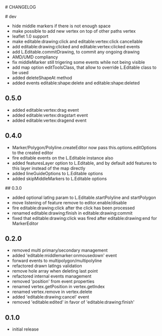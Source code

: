# CHANGELOG

# dev
- hide middle markers if there is not enough space
- make possible to add new vertex on top of other
  paths vertex
- leaflet 1.0 support
- make editable:drawing:click and editable:vertex:click cancellable
- add editable:drawing:clicked and editable:vertex:clicked events
- add L.Editable.commitDrawing, to commit any ongoing drawing
- AMD/UMD compliancy
- fix middleMarker still trigering some events while not being visible
- add map option editToolsClass, that allow to override L.Editable class to be used
- added deleteShapeAt method
- added events editable:shape:delete and editable:shape:deleted

## 0.5.0
- added editable:vertex:drag event
- added editable:vertex:dragstart event
- added editable:vertex:dragend event

## 0.4.0
- Marker/Polygon/Polyline.createEditor now pass this.options.editOptions to
  the created editor
- fire editable events on the L.Editable instance also
- added featuresLayer option to L.Editable, and by default add features to
  this layer instead of the map directly
- added lineGuideOptions to L.Editable options
- added skipMiddleMarkers to L.Editable options

## 0.3.0
- added optional latlng param to L.Editable.startPolyline and startPolygon
- move listening of feature remove to editor.enable/disable
- fire editable:drawing:click after the click has been processed
- renamed editable:drawing:finish in editable:drawing:commit
- fixed that editable:drawing:click was fired after editable:drawing:end for MarkerEditor

## 0.2.0
- removed multi primary/secondary management
- added 'editable:middlemarker:onmousedown' event
- forward events to multipolygon/multipolyline
- refactored drawn latlngs validation
- remove hole array when deleting last point
- refactored internal events management
- removed 'position' from event properties
- renamed vertex.getPosition in vertex.getIndex
- renamed vertex.remove in vertex.delete
- added 'editable:drawing:cancel' event
- removed 'editable:edited' in favor of 'editable:drawing:finish'

## 0.1.0
- initial release
